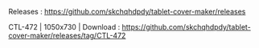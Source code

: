 Releases : https://github.com/skchqhdpdy/tablet-cover-maker/releases

CTL-472 | 1050x730 | Download : https://github.com/skchqhdpdy/tablet-cover-maker/releases/tag/CTL-472
